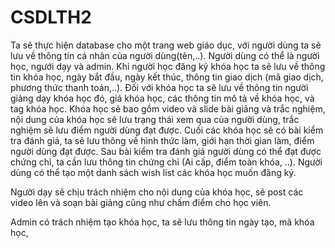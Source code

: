 # CSDLTH2  
  Ta sẽ thực hiện database cho một trang web giáo dục, với người dùng ta sẽ lưu về thông tin cá nhân của người dùng(tên,..). Người dùng có thể là người học, ngưới dạy và admin. Khi người học đăng ký khóa học ta sẽ lưu về thông tin khóa học, ngày bắt đầu, ngày kết thúc, thông tin giao dịch (mã giao dịch, phương thức thanh toán,..). Đối với khóa học ta sẽ lưu về thông tin người giảng dạy khóa học đó, giá khóa học, các thông tin mô tả về khóa học, và tag khóa học. Khóa học sẽ bao gồm video và slide bài giảng và trắc nghiệm, nội dung của khóa học sẽ lưu trạng thái xem qua của người dùng, trắc nghiệm sẽ lưu điểm người dùng đạt được. Cuối các khóa học sẽ có bài kiểm tra đánh giá, ta sẽ lưu thông về hình thức làm, giới hạn thời gian làm, điểm người dùng đạt được. Sau bài kiểm tra đánh giá người dùng có thể đạt được chứng chỉ, ta cần lưu thông tin chứng chỉ (Ai cấp, điểm toàn khóa, ..). Người dùng có thể tạo một danh sách wish list các khóa học muốn đăng ký.  
  
  Người dạy sẽ chịu trách nhiệm cho nội dung của khóa học, sẽ post các video lên và soạn bài giảng cũng như chấm điểm cho học viên.  

  Admin có trách nhiệm tạo khóa học, ta sẽ lưu thông tin ngày tạo, mã khóa học,
